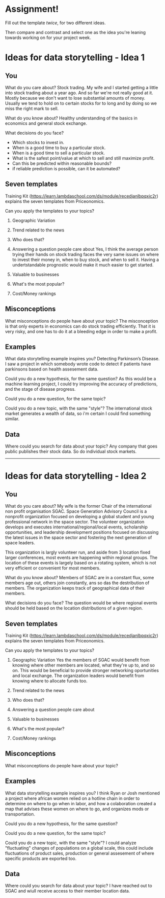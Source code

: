 # Assignment!

Fill out the template *twice*, for two different ideas.

Then compare and contrast and select one as the idea you're leaning towards
working on for your project week.


# Ideas for data storytelling - Idea 1

## You

What do you care about?
Stock trading. My wife and I started getting a little into stock trading about a year ago. And so far we're not really good at it. Mostly because we don't want to lose substantial amounts of money. Usually we tend to hold on to certain stocks for to long and by doing so we miss the right mark to sell. 

What do you know about?
Healthy understanding of the basics in economics and general stock exchange.

What decisions do you face?
- Which stocks to invest in.
- When is a good time to buy a particular stock.
- When is a good time to sell a particular stock.
- What is the safest point/value at which to sell and still maximize profit.
- Can this be predicted within reasonable bounds?
- if reliable prediction is possible, can it be automated?

## Seven templates

Training Kit (https://learn.lambdaschool.com/ds/module/recedjanlbpqxic2r) explains the seven templates from Priceonomics.

Can you apply the templates to your topics? 

1. Geographic Variation

2. Trend related to the news


3. Who does that?


4. Answering a question people care about
Yes, I think the average person trying their hands on stock trading faces the very same issues on where to invest their money in, when to buy stock, and when to sell it. Having a undertstandable prognostic would make it much easier to get started.

5. Valuable to businesses


6. What's the most popular?


7. Cost/Money rankings


## Misconceptions

What misconceptions do people have about your topic?
The misconception is that only experts in economics can do stock trading efficiently. That it is very risky, and one has to do it at a bleeding edge in order to make a profit.

## Examples

What data storytelling example inspires you?
Detecting Parkinson’s Disease. I saw a project in which somebody wrote code to detect if patients have parkinsons based on health assesement data.

Could you do a new hypothesis, for the same question?
As this would be a machine learning project, I could try improving the accuracy of predictions, and the stage of disease progress.

Could you do a new question, for the same topic?


Could you do a new topic, with the same "style"?
The international stock market generates a wealth of data, so i'm certain I could find something similar.

## Data

Where could you search for data about your topic?
Any company that goes public publishes their stock data. So do individual stock markets.

---

# Ideas for data storytelling - Idea 2

## You

What do you care about?
My wife is the former Chair of the international non profit organisation SGAC.
Space Generation Advisory Council is a nonprofit organization focused on developing a global student and young professional network in the space sector. The volunteer organization develops and executes international/regional/local events, scholarship opportunities, and leadership development positions focused on discussing the latest issues in the space sector and fostering the next generation of space leaders.

This organization is largly volunteer run, and aside from 3 location fixed larger conferences, most events are happening within regional groups. The location of these events is largely based on a rotating system, which is not very efficient or convenient for most members.

What do you know about?
Members of SGAC are in a constant flux, some members age out, others join constantly, ans so das the destribution of members. The organization keeps track of geographical data of their members.

What decisions do you face?
The question would be where regional events should be held based on the location distributions of a given region.

## Seven templates

Training Kit (https://learn.lambdaschool.com/ds/module/recedjanlbpqxic2r) explains the seven templates from Priceonomics.

Can you apply the templates to your topics? 

1. Geographic Variation
Yes the members of SGAC would benefit from knowing where other members are located, what they're up to, and so on. This would be beneficial to provide stronger networking oportunities and local exchange. The organization leaders would benefit from knowing where to allocate funds too.

2. Trend related to the news


3. Who does that?


4. Answering a question people care about


5. Valuable to businesses


6. What's the most popular?


7. Cost/Money rankings


## Misconceptions

What misconceptions do people have about your topic?


## Examples

What data storytelling example inspires you?
I think Ryan or Josh mentioned a project where african women relied on a hotline chain in order to determine on where to go when in labor, and how a colaboration created a map that advises these women on where to go, and organizes mods or transportation.

Could you do a new hypothesis, for the same question?


Could you do a new question, for the same topic?


Could you do a new topic, with the same "style"?
I could analyze "fluctuating" changes of populations on a global scale, this could include fluctuations of product sales, production or general assesement of where specific products are exported too.

## Data

Where could you search for data about your topic?
I have reached out to SGAC and wiull receive access to their member location data.
